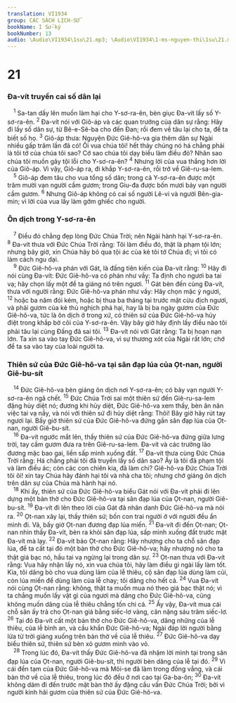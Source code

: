 ```yaml
---
translation: VI1934
group: CÁC SÁCH LỊCH-SỬ
bookName: I Sử-ký 
bookNumber: 13
audio: \Audio\VI1934\1su\21.mp3; \Audio\VI1934\1-ms-nguyen-thi\1su\21.mp3
---
```


<div class="title"><h1>21</h1><h3>Đa-vít truyền cai số dân lại</h3></div>
<span class="verse 1su_21_1"> <sup>1</sup> Sa-tan dấy lên muốn làm hại cho Y-sơ-ra-ên, bèn giục Đa-vít lấy số Y-sơ-ra-ên. </span>
<span class="verse 1su_21_2"><sup>2</sup> Đa-vít nói với Giô-áp và các quan trưởng của dân sự rằng: Hãy đi lấy số dân sự, từ Bê-e-Sê-ba cho đến Đan; rồi đem về tâu lại cho ta, để ta biết số họ. </span>
<span class="verse 1su_21_3"><sup>3</sup> Giô-áp thưa: Nguyện Đức Giê-hô-va gia thêm dân sự Ngài nhiều gấp trăm lần đã có! Ôi vua chúa tôi! hết thảy chúng nó há chẳng phải là tôi tớ của chúa tôi sao? Cớ sao chúa tôi dạy biểu làm điều đó? Nhân sao chúa tôi muốn gây tội lỗi cho Y-sơ-ra-ên? </span>
<span class="verse 1su_21_4"><sup>4</sup> Nhưng lời của vua thắng hơn lời của Giô-áp. Vì vậy, Giô-áp ra, đi khắp Y-sơ-ra-ên, rồi trở về Giê-ru-sa-lem. <br/></span>
<span class="verse 1su_21_5"> <sup>5</sup> Giô-áp đem tâu cho vua tổng số dân; trong cả Y-sơ-ra-ên được một trăm mười vạn người cầm gươm; trong Giu-đa được bốn mươi bảy vạn người cầm gươm. </span>
<span class="verse 1su_21_6"><sup>6</sup> Nhưng Giô-áp không có cai số người Lê-vi và người Bên-gia-min; vì lời của vua lấy làm gớm ghiếc cho người. <br/></span>
<div class="title"><h3>Ôn dịch trong Y-sơ-ra-ên</h3></div>
<span class="verse 1su_21_7"> <sup>7</sup> Điều đó chẳng đẹp lòng Đức Chúa Trời; nên Ngài hành hại Y-sơ-ra-ên. </span>
<span class="verse 1su_21_8"><sup>8</sup> Đa-vít thưa với Đức Chúa Trời rằng: Tôi làm điều đó, thật là phạm tội lớn; nhưng bây giờ, xin Chúa hãy bỏ qua tội ác của kẻ tôi tớ Chúa đi; vì tôi có làm cách ngu dại. <br/></span>
<span class="verse 1su_21_9"> <sup>9</sup> Đức Giê-hô-va phán với Gát, là đấng tiên kiến của Đa-vít rằng: </span>
<span class="verse 1su_21_10"><sup>10</sup> Hãy đi nói cùng Đa-vít: Đức Giê-hô-va có phán như vầy: Ta định cho ngươi ba tai vạ; hãy chọn lấy một để ta giáng nó trên ngươi. </span>
<span class="verse 1su_21_11"><sup>11</sup> Gát bèn đến cùng Đa-vít, thưa với người rằng: Đức Giê-hô-va phán như vầy: Hãy chọn mặc ý ngươi, </span>
<span class="verse 1su_21_12"><sup>12</sup> hoặc ba năm đói kém, hoặc bị thua ba tháng tại trước mặt cừu địch ngươi, và phải gươm của kẻ thù nghịch phá hại, hay là bị ba ngày gươm của Đức Giê-hô-va, tức là ôn dịch ở trong xứ, có thiên sứ của Đức Giê-hô-va hủy điệt trong khắp bờ cõi của Y-sơ-ra-ên. Vậy bây giờ hãy định lấy điều nào tôi phải tâu lại cùng Đấng đã sai tôi. </span>
<span class="verse 1su_21_13"><sup>13</sup> Đa-vít nói với Gát rằng: Ta bị hoạn nạn lớn. Ta xin sa vào tay Đức Giê-hô-va, vì sự thương xót của Ngài rất lớn; chớ để ta sa vào tay của loài người ta. <br/></span>
<div class="title"><h3>Thiên sứ của Đức Giê-hô-va tại sân đạp lúa của Ọt-nan, người Giê-bu-sít</h3></div>
<span class="verse 1su_21_14"> <sup>14</sup> Đức Giê-hô-va bèn giáng ôn dịch nơi Y-sơ-ra-ên; có bảy vạn người Y-sơ-ra-ên ngã chết. </span>
<span class="verse 1su_21_15"><sup>15</sup> Đức Chúa Trời sai một thiên sứ đến Giê-ru-sa-lem đặng hủy diệt nó; đương khi hủy diệt, Đức Giê-hô-va xem thấy, bèn ăn năn việc tai vạ nầy, và nói với thiên sứ đi hủy diệt rằng: Thôi! Bây giờ hãy rút tay ngươi lại. Bấy giờ thiên sứ của Đức Giê-hô-va đứng gần sân đạp lúa của Ọt-nan, người Giê-bu-sít. <br/></span>
<span class="verse 1su_21_16"> <sup>16</sup> Đa-vít ngước mắt lên, thấy thiên sứ của Đức Giê-hô-va đứng giữa lưng trời, tay cầm gươm đưa ra trên Giê-ru-sa-lem. Đa-vít và các trưởng lão đương mặc bao gai, liền sấp mình xuống đất. </span>
<span class="verse 1su_21_17"><sup>17</sup> Đa-vít thưa cùng Đức Chúa Trời rằng: Há chẳng phải tôi đã truyền lấy số dân sao? Ấy là tôi đã phạm tội và làm điều ác; còn các con chiên kia, đã làm chi? Giê-hô-va Đức Chúa Trời tôi ôi! xin tay Chúa hãy đánh hại tôi và nhà cha tôi; nhưng chớ giáng ôn dịch trên dân sự của Chúa mà hành hại nó. <br/></span>
<span class="verse 1su_21_18"> <sup>18</sup> Khi ấy, thiên sứ của Đức Giê-hô-va biểu Gát nói với Đa-vít phải đi lên dựng một bàn thờ cho Đức Giê-hô-va tại sân đạp lúa của Ọt-nan, người Giê-bu-sít. </span>
<span class="verse 1su_21_19"><sup>19</sup> Đa-vít đi lên theo lời của Gát đã nhân danh Đức Giê-hô-va mà nói ra. </span>
<span class="verse 1su_21_20"><sup>20</sup> Ọt-nan xây lại, thấy thiên sứ; bốn con trai người ở với người đều ẩn mình đi. Vả, bấy giờ Ọt-nan đương đạp lúa miến. </span>
<span class="verse 1su_21_21"><sup>21</sup> Đa-vít đi đến Ọt-nan; Ọt-nan nhìn thấy Đa-vít, bèn ra khỏi sân đạp lúa, sấp mình xuống đất trước mặt Đa-vít mà lạy. </span>
<span class="verse 1su_21_22"><sup>22</sup> Đa-vít bảo Ọt-nan rằng: Hãy nhượng cho ta chỗ sân đạp lúa, để ta cất tại đó một bàn thờ cho Đức Giê-hô-va; hãy nhượng nó cho ta thật giá bạc nó, hầu tai vạ ngừng lại trong dân sự. </span>
<span class="verse 1su_21_23"><sup>23</sup> Ọt-nan thưa với Đa-vít rằng: Vua hãy nhận lấy nó, xin vua chúa tôi, hãy làm điều gì ngài lấy làm tốt. Kìa, tôi dâng bò cho vua dùng làm của lễ thiêu, cộ sân đạp lúa dùng làm củi, còn lúa miến để dùng làm của lễ chay; tôi dâng cho hết cả. </span>
<span class="verse 1su_21_24"><sup>24</sup> Vua Đa-vít nói cùng Ọt-nan rằng: không, thật ta muốn mua nó theo giá bạc thật nó; vì ta chẳng muốn lấy vật gì của ngươi mà dâng cho Đức Giê-hô-va, cũng không muốn dâng của lễ thiêu chẳng tốn chi cả. </span>
<span class="verse 1su_21_25"><sup>25</sup> Ấy vậy, Đa-vít mua cái chỗ sân ấy trả cho Ọt-nan giá bằng siếc-lơ vàng, cân nặng sáu trăm siếc-lơ. </span>
<span class="verse 1su_21_26"><sup>26</sup> Tại đó Đa-vít cất một bàn thờ cho Đức Giê-hô-va, dâng những của lễ thiêu, của lễ bình an, và cầu khẩn Đức Giê-hô-va; Ngài đáp lời người bằng lửa từ trời giáng xuống trên bàn thờ về của lễ thiêu. </span>
<span class="verse 1su_21_27"><sup>27</sup> Đức Giê-hô-va dạy biểu thiên sứ, thiên sứ bèn xỏ gươm mình vào vỏ. <br/></span>
<span class="verse 1su_21_28"> <sup>28</sup> Trong lúc đó, Đa-vít thấy Đức Giê-hô-va đã nhậm lời mình tại trong sân đạp lúa của Ọt-nan, người Giê-bu-sít, thì người bèn dâng của lễ tại đó. </span>
<span class="verse 1su_21_29"><sup>29</sup> Vì cái đền tạm của Đức Giê-hô-va mà Môi-se đã làm trong đồng vắng, và cái bàn thờ về của lễ thiêu, trong lúc đó đều ở nơi cao tại Ga-ba-ôn; </span>
<span class="verse 1su_21_30"><sup>30</sup> Đa-vít không dám đi đến trước mặt bàn thờ ấy đặng cầu vấn Đức Chúa Trời; bởi vì người kinh hãi gươm của thiên sứ của Đức Giê-hô-va. <br/></span>
